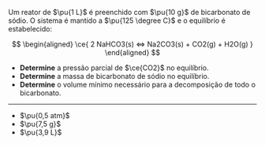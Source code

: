 Um reator de $\pu{1 L}$ é preenchido com $\pu{10 g}$ de bicarbonato de sódio. O sistema é mantido a $\pu{125 \degree C}$ e o equilíbrio é estabelecido:

$$
\begin{aligned}
\ce{ 2 NaHCO3(s) <=> Na2CO3(s) + CO2(g) + H2O(g) }
\end{aligned}
$$

- **Determine** a pressão parcial de $\ce{CO2}$ no equilíbrio.
- **Determine** a massa de bicarbonato de sódio no equilíbrio.
- **Determine** o volume mínimo necessário para a decomposição de todo o bicarbonato.

---

- $\pu{0,5 atm}$
- $\pu{7,5 g}$
- $\pu{3,9 L}$